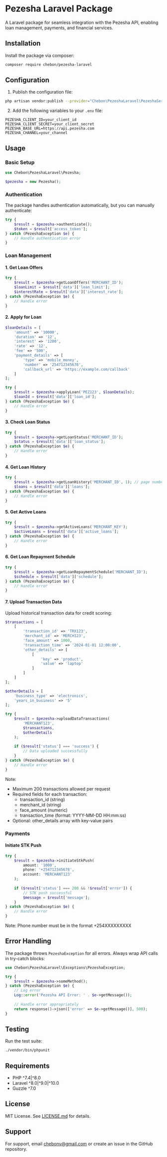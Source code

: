# Pezesha Laravel Package

A Laravel package for seamless integration with the Pezesha API, enabling loan management, payments, and financial services.

## Installation

Install the package via composer:
```bash
composer require chebon/pezesha-laravel
```

## Configuration

1. Publish the configuration file:

```bash
php artisan vendor:publish --provider="Chebon\PezeshaLaravel\PezeshaServiceProvider"
```

2. Add the following variables to your `.env` file:

```env
PEZESHA_CLIENT_ID=your_client_id
PEZESHA_CLIENT_SECRET=your_client_secret
PEZESHA_BASE_URL=https://api.pezesha.com
PEZESHA_CHANNEL=your_channel
```

## Usage

### Basic Setup

```php
use Chebon\PezeshaLaravel\Pezesha;

$pezesha = new Pezesha();
```

### Authentication

The package handles authentication automatically, but you can manually authenticate:

```php
try {
    $result = $pezesha->authenticate();
    $token = $result['access_token'];
} catch (PezeshaException $e) {
    // Handle authentication error
}
```

### Loan Management

#### 1. Get Loan Offers

```php
try {
    $result = $pezesha->getLoanOffers('MERCHANT_ID');
    $loanLimit = $result['data']['loan_limit'];
    $interestRate = $result['data']['interest_rate'];
} catch (PezeshaException $e) {
    // Handle error
}
```

#### 2. Apply for Loan

```php
$loanDetails = [
    'amount' => '10000',
    'duration' => '12',
    'interest' => '1200',
    'rate' => '12',
    'fee' => '500',
    'payment_details' => [
        'type' => 'mobile_money',
        'number' => '254712345678',
        'callback_url' => 'https://example.com/callback'
    ]
];

try {
    $result = $pezesha->applyLoan('PEZ123', $loanDetails);
    $loanId = $result['data']['loan_id'];
} catch (PezeshaException $e) {
    // Handle error
}
```

#### 3. Check Loan Status

```php
try {
    $result = $pezesha->getLoanStatus('MERCHANT_ID');
    $status = $result['data']['loan_status'];
} catch (PezeshaException $e) {
    // Handle error
}
```

#### 4. Get Loan History

```php
try {
    $result = $pezesha->getLoanHistory('MERCHANT_ID', 1); // page number optional
    $loans = $result['data']['loans'];
} catch (PezeshaException $e) {
    // Handle error
}
```

#### 5. Get Active Loans

```php
try {
    $result = $pezesha->getActiveLoans('MERCHANT_KEY');
    $activeLoans = $result['data']['active_loans'];
} catch (PezeshaException $e) {
    // Handle error
}
```

#### 6. Get Loan Repayment Schedule

```php
try {
    $result = $pezesha->getLoanRepaymentSchedule('MERCHANT_ID');
    $schedule = $result['data']['schedule'];
} catch (PezeshaException $e) {
    // Handle error
}
```
#### 7. Upload Transaction Data

Upload historical transaction data for credit scoring:

```php
$transactions = [
    [
        'transaction_id' => 'TRX123',
        'merchant_id' => 'MERCH123',
        'face_amount' => 1000,
        'transaction_time' => '2024-01-01 12:00:00',
        'other_details' => [
            [
                'key' => 'product',
                'value' => 'laptop'
            ]
        ]
    ]
];

$otherDetails = [
    'business_type' => 'electronics',
    'years_in_business' => '5'
];

try {
    $result = $pezesha->uploadDataTransactions(
        'MERCHANT123',
        $transactions,
        $otherDetails
    );
    
    if ($result['status'] === 'success') {
        // Data uploaded successfully
    }
} catch (PezeshaException $e) {
    // Handle error
}
```

Note: 
- Maximum 200 transactions allowed per request
- Required fields for each transaction:
  - transaction_id (string)
  - merchant_id (string)
  - face_amount (numeric)
  - transaction_time (format: YYYY-MM-DD HH:mm:ss)
- Optional: other_details array with key-value pairs

### Payments

#### Initiate STK Push

```php
try {
    $result = $pezesha->initiateStkPush(
        amount: '1000',
        phone: '+254712345678',
        account: 'MERCHANT123'
    );
    
    if ($result['status'] === 200 && !$result['error']) {
        // STK push successful
        $message = $result['message'];
    }
} catch (PezeshaException $e) {
    // Handle error
}
```

Note: Phone number must be in the format +254XXXXXXXXX

## Error Handling

The package throws `PezeshaException` for all errors. Always wrap API calls in try-catch blocks:

```php
use Chebon\PezeshaLaravel\Exceptions\PezeshaException;

try {
    $result = $pezesha->someMethod();
} catch (PezeshaException $e) {
    // Log error
    Log::error('Pezesha API Error: ' . $e->getMessage());
    
    // Handle error appropriately
    return response()->json(['error' => $e->getMessage()], 500);
}
```

## Testing

Run the test suite:

```bash
./vendor/bin/phpunit
```
## Requirements

- PHP ^7.4|^8.0
- Laravel ^8.0|^9.0|^10.0
- Guzzle ^7.0

## License

MIT License. See [LICENSE.md](LICENSE.md) for details.

## Support

For support, email chebonv@gmail.com or create an issue in the GitHub repository.

